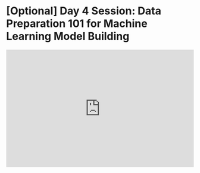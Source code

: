 <h1>[Optional] Day 4 Session: Data Preparation 101 for Machine Learning Model Building</h1>
<iframe width="100%" height="315" src="https://www.youtube.com/embed/X6zz9Z2KDtU" title="YouTube video player" frameborder="0" allow="accelerometer; autoplay; clipboard-write; encrypted-media; gyroscope; picture-in-picture" allowfullscreen></iframe>
